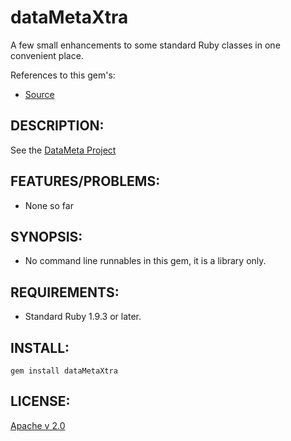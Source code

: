 # dataMetaXtra

A few small enhancements to some standard Ruby classes in one convenient place.

References to this gem's:

* [Source](https://https://github.com/eBayDataMeta/DataMeta-gems)

## DESCRIPTION:

See the [DataMeta Project](https://github.com/eBayDataMeta)

## FEATURES/PROBLEMS:

* None so far

## SYNOPSIS:

* No command line runnables in this gem, it is a library only.

## REQUIREMENTS:

* Standard Ruby 1.9.3 or later.

## INSTALL:

    gem install dataMetaXtra

## LICENSE:

[Apache v 2.0](https://github.com/eBayDataMeta/DataMeta/blob/master/LICENSE.md)

